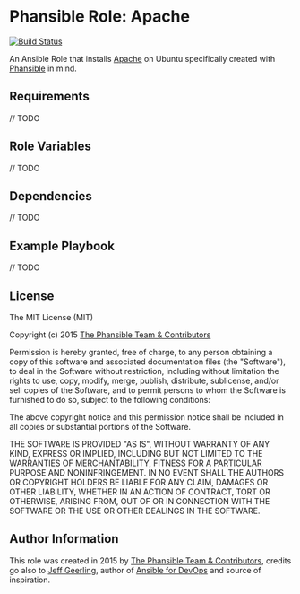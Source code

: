 # Phansible Role: Apache

[![Build Status](https://travis-ci.org/phansible/role-apache.svg?branch=master)](https://travis-ci.org/phansible/role-apache)

An Ansible Role that installs [Apache](http://httpd.apache.org/) on Ubuntu specifically created with [Phansible](http://phansible.com/) in mind.

## Requirements

// TODO

## Role Variables

// TODO

## Dependencies

// TODO

## Example Playbook

// TODO

## License

The MIT License (MIT)

Copyright (c) 2015 [The Phansible Team & Contributors](https://github.com/phansible/role-apache/graphs/contributors)

Permission is hereby granted, free of charge, to any person obtaining a copy of
this software and associated documentation files (the "Software"), to deal in
the Software without restriction, including without limitation the rights to
use, copy, modify, merge, publish, distribute, sublicense, and/or sell copies of
the Software, and to permit persons to whom the Software is furnished to do so,
subject to the following conditions:

The above copyright notice and this permission notice shall be included in all
copies or substantial portions of the Software.

THE SOFTWARE IS PROVIDED "AS IS", WITHOUT WARRANTY OF ANY KIND, EXPRESS OR
IMPLIED, INCLUDING BUT NOT LIMITED TO THE WARRANTIES OF MERCHANTABILITY, FITNESS
FOR A PARTICULAR PURPOSE AND NONINFRINGEMENT. IN NO EVENT SHALL THE AUTHORS OR
COPYRIGHT HOLDERS BE LIABLE FOR ANY CLAIM, DAMAGES OR OTHER LIABILITY, WHETHER
IN AN ACTION OF CONTRACT, TORT OR OTHERWISE, ARISING FROM, OUT OF OR IN
CONNECTION WITH THE SOFTWARE OR THE USE OR OTHER DEALINGS IN THE SOFTWARE.


## Author Information

This role was created in 2015 by [The Phansible Team & Contributors](https://github.com/phansible/role-apache/graphs/contributors), credits go also to [Jeff Geerling](http://jeffgeerling.com/), author of [Ansible for DevOps](http://ansiblefordevops.com/) and source of inspiration.
